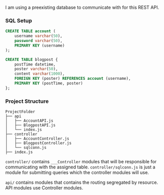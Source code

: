 I am using a preexisting database to communicate with for this REST API.

### SQL Setup
```SQL
CREATE TABLE account (
    username varchar(50),
    password varchar(50),
    PRIMARY KEY (username)
);

CREATE TABLE blogpost {
    postTime datetime,
    poster varchar(50),
    content varchar(1000),
    FOREIGN KEY (poster) REFERENCES account (username),
    PRIMARY KEY (postTime, poster)
};
```

### Project Structure
```
ProjectFolder
├── api
│   ├── AccountAPI.js
│   ├── BlogpostAPI.js
│   └── index.js
├── controller
│   ├── AccountController.js
│   ├── BlogpostController.js
│   └── sqlconn.js
├── index.js
```
`controller/` contains `___Controller` modules that will be responsible for communicating with the assigned table. `controller/sqlconn.js` is just a module for submitting queries which the controller modules will use.<br>

`api/` contains modules that contains the routing segregated by resource. API modules use Controller modules.

